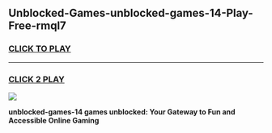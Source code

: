
## Unblocked-Games-unblocked-games-14-Play-Free-rmql7
<h3>
<a href="https://premium76.site?title=unblocked-games-14&ref=23A">CLICK TO PLAY</a></h3>
<hr>

<h3>
<a href="https://premium76.site?title=unblocked-games-14&ref=23A">CLICK 2 PLAY</a>
  
</h3>

<a href="https://premium76.site?title=unblocked-games-14&ref=23A"><img src="https://clearcache.store/games.png"></a>


**unblocked-games-14 games unblocked: Your Gateway to Fun and Accessible Online Gaming**
